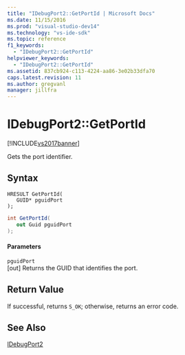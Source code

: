 ```yaml
---
title: "IDebugPort2::GetPortId | Microsoft Docs"
ms.date: 11/15/2016
ms.prod: "visual-studio-dev14"
ms.technology: "vs-ide-sdk"
ms.topic: reference
f1_keywords: 
  - "IDebugPort2::GetPortId"
helpviewer_keywords: 
  - "IDebugPort2::GetPortId"
ms.assetid: 837cb924-c113-4224-aa86-3e02b33dfa70
caps.latest.revision: 11
ms.author: gregvanl
manager: jillfra
---
```

# IDebugPort2::GetPortId
[!INCLUDE[vs2017banner](../../../includes/vs2017banner.md)]

Gets the port identifier.  
  
## Syntax  
  
```cpp#  
HRESULT GetPortId(   
   GUID* pguidPort  
);  
```  
  
```csharp  
int GetPortId(   
   out Guid pguidPort  
);  
```  
  
#### Parameters  
 `pguidPort`  
 [out] Returns the GUID that identifies the port.  
  
## Return Value  
 If successful, returns `S_OK`; otherwise, returns an error code.  
  
## See Also  
 [IDebugPort2](../../../extensibility/debugger/reference/idebugport2.md)
